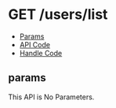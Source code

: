 # GET /users/list


- [Params](#params)
- [API Code](/kyoppie/kyoppie-api/blob/master/src/endpoints/users/list.js)
- [Handle Code](/kyoppie/kyoppie-api/blob/master/src/handlers/web/users/list.js)

## params

This API is No Parameters.